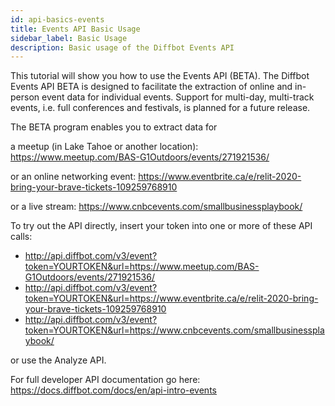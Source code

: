 ```yaml
---
id: api-basics-events
title: Events API Basic Usage
sidebar_label: Basic Usage
description: Basic usage of the Diffbot Events API
---
```


This tutorial will show you how to use the Events API (BETA). The Diffbot Events API BETA is designed to facilitate the extraction of online and in-person event data for individual events. Support for multi-day, multi-track events, i.e. full conferences and festivals, is planned for a future release.

The BETA program enables you to extract data for 

a meetup (in Lake Tahoe or another location): 
https://www.meetup.com/BAS-G1Outdoors/events/271921536/

or an online networking event: 
https://www.eventbrite.ca/e/relit-2020-bring-your-brave-tickets-109259768910

or a live stream: 
https://www.cnbcevents.com/smallbusinessplaybook/

To try out the API directly, insert your token into one or more of these API calls:
- http://api.diffbot.com/v3/event?token=YOURTOKEN&url=https://www.meetup.com/BAS-G1Outdoors/events/271921536/
- http://api.diffbot.com/v3/event?token=YOURTOKEN&url=https://www.eventbrite.ca/e/relit-2020-bring-your-brave-tickets-109259768910
- http://api.diffbot.com/v3/event?token=YOURTOKEN&url=https://www.cnbcevents.com/smallbusinessplaybook/

or use the Analyze API.

For full developer API documentation go here: https://docs.diffbot.com/docs/en/api-intro-events


